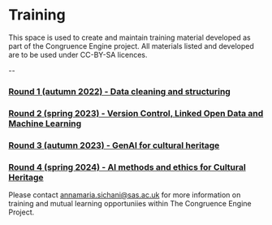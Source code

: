 # Training

This space is used to create and maintain training material developed as part of the Congruence Engine project. All materials listed and developed are to be used under CC-BY-SA licences.

--

### [Round 1 (autumn 2022) -  Data cleaning and structuring](https://github.com/congruence-engine/training/blob/main/round_1.md)


### [Round 2 (spring 2023) - Version Control, Linked Open Data and Machine Learning](https://github.com/congruence-engine/training/blob/main/round_2.md)



### [Round 3 (autumn 2023) - GenAI for cultural heritage](https://github.com/congruence-engine/training/blob/main/round_3.md)



### [Round 4 (spring 2024) - AI methods and ethics for Cultural Heritage](https://github.com/congruence-engine/training/blob/main/round_4.md)


Please contact annamaria.sichani@sas.ac.uk for more information on training and mutual learning opportuniies within The Congruence Engine Project.
